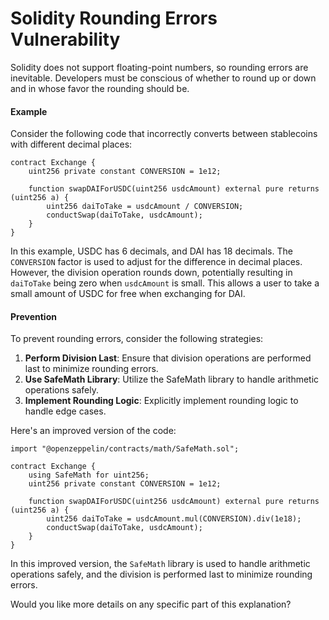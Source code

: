 # Solidity Rounding Errors Vulnerability
Solidity does not support floating-point numbers, so rounding errors are inevitable. Developers must be conscious of whether to round up or down and in whose favor the rounding should be.

#### Example
Consider the following code that incorrectly converts between stablecoins with different decimal places:

```solidity
contract Exchange {
    uint256 private constant CONVERSION = 1e12;

    function swapDAIForUSDC(uint256 usdcAmount) external pure returns (uint256 a) {
        uint256 daiToTake = usdcAmount / CONVERSION;
        conductSwap(daiToTake, usdcAmount);
    }
}
```

In this example, USDC has 6 decimals, and DAI has 18 decimals. The `CONVERSION` factor is used to adjust for the difference in decimal places. However, the division operation rounds down, potentially resulting in `daiToTake` being zero when `usdcAmount` is small. This allows a user to take a small amount of USDC for free when exchanging for DAI.

#### Prevention
To prevent rounding errors, consider the following strategies:

1. **Perform Division Last**: Ensure that division operations are performed last to minimize rounding errors.
2. **Use SafeMath Library**: Utilize the SafeMath library to handle arithmetic operations safely.
3. **Implement Rounding Logic**: Explicitly implement rounding logic to handle edge cases.

Here's an improved version of the code:

```solidity
import "@openzeppelin/contracts/math/SafeMath.sol";

contract Exchange {
    using SafeMath for uint256;
    uint256 private constant CONVERSION = 1e12;

    function swapDAIForUSDC(uint256 usdcAmount) external pure returns (uint256 a) {
        uint256 daiToTake = usdcAmount.mul(CONVERSION).div(1e18);
        conductSwap(daiToTake, usdcAmount);
    }
}
```

In this improved version, the `SafeMath` library is used to handle arithmetic operations safely, and the division is performed last to minimize rounding errors.

Would you like more details on any specific part of this explanation?